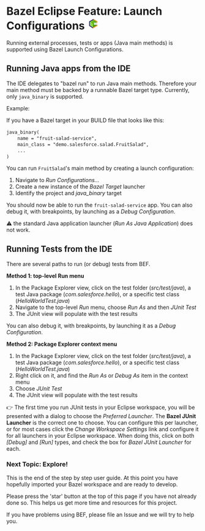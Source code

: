 # Bazel Eclipse Feature: Launch Configurations ![BEF Logo](logos/bef_logo_small.png)

Running external processes, tests or apps (Java main methods) is supported using Bazel Launch Configurations.

## Running Java apps from the IDE

The IDE delegates to "bazel run" to run Java main methods.  Therefore your main
method must be backed by a runnable Bazel target type. Currently, only `java_binary`
is supported.

Example:

If you have a Bazel target in your BUILD file that looks like this:
```
java_binary(
    name = "fruit-salad-service",
    main_class = "demo.salesforce.salad.FruitSalad",
    ...
)
```

You can run `FruitSalad`'s main method by creating a launch configuration:

1. Navigate to *Run Configurations...*
1. Create a new instance of the *Bazel Target* launcher
1. Identify the project and *java_binary* target

You should now be able to run the `fruit-salad-service` app.
You can also debug it, with breakpoints, by launching as a *Debug Configuration*.

:warning: the standard Java application launcher (*Run As Java Application*) does not work.

## Running Tests from the IDE

There are several paths to run (or debug) tests from BEF.

**Method 1: top-level Run menu**

1. In the Package Explorer view, click on the test folder (*src/test/java*), a test Java package (*com.salesforce.hello*), or a specific test class (*HelloWorldTest.java*)
1. Navigate to the top-level *Run* menu, choose *Run As* and then *JUnit Test*
1. The JUnit view will populate with the test results

You can also debug it, with breakpoints, by launching it as a *Debug Configuration*.

**Method 2: Package Explorer context menu**

1. In the Package Explorer view, click on the test folder (*src/test/java*), a test Java package (*com.salesforce.hello*), or a specific test class (*HelloWorldTest.java*)
1. Right click on it, and find the *Run As* or *Debug As* item in the context menu
1. Choose *JUnit Test*
1. The JUnit view will populate with the test results

:point_right: The first time you run JUnit tests in your Eclipse workspace, you will be presented
  with a dialog to choose the *Preferred Launcher*.
The **Bazel JUnit Launcher** is the correct one to choose.
You can configure this per launcher, or for most cases click the *Change Workspace Settings* link
  and configure it for all launchers in your Eclipse workspace.
When doing this, click on both *\[Debug\]* and *\[Run\]* types, and check the box for
  *Bazel JUnit Launcher* for each.

### Next Topic: Explore!

This is the end of the step by step user guide.
At this point you have hopefully imported your Bazel workspace and are ready to develop.

Please press the 'star' button at the top of this page if you have not already done so.
This helps us get more time and resources for this project.

If you have problems using BEF, please file an Issue and we will try to help you.
